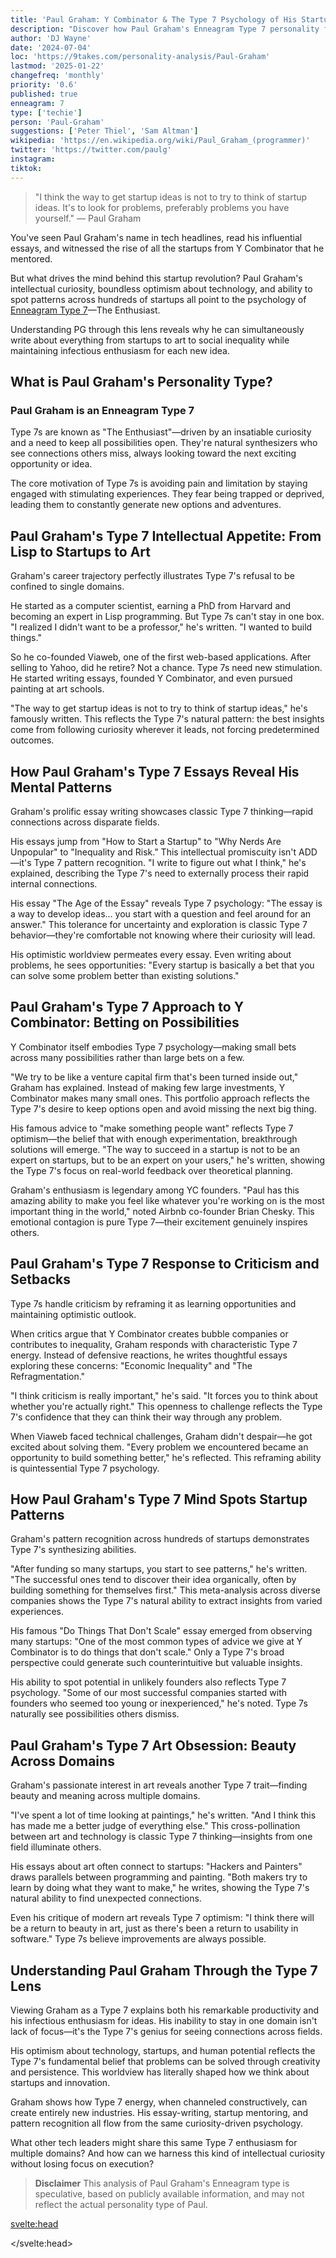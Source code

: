 ```yaml
---
title: 'Paul Graham: Y Combinator & The Type 7 Psychology of His Startup Revolution'
description: "Discover how Paul Graham's Enneagram Type 7 personality fuels his innovation and shapes the tech startup landscape."
author: 'DJ Wayne'
date: '2024-07-04'
loc: 'https://9takes.com/personality-analysis/Paul-Graham'
lastmod: '2025-01-22'
changefreq: 'monthly'
priority: '0.6'
published: true
enneagram: 7
type: ['techie']
person: 'Paul-Graham'
suggestions: ['Peter Thiel', 'Sam Altman']
wikipedia: 'https://en.wikipedia.org/wiki/Paul_Graham_(programmer)'
twitter: 'https://twitter.com/paulg'
instagram:
tiktok:
---
```


> "I think the way to get startup ideas is not to try to think of startup ideas. It's to look for problems, preferably problems you have yourself." — Paul Graham

<p class="firstLetter">You've seen Paul Graham's name in tech headlines, read his influential essays, and witnessed the rise of all the startups from Y Combinator that he mentored.</p>

But what drives the mind behind this startup revolution? Paul Graham's intellectual curiosity, boundless optimism about technology, and ability to spot patterns across hundreds of startups all point to the psychology of [Enneagram Type 7](/enneagram-corner/enneagram-type-7)—The Enthusiast.

Understanding PG through this lens reveals why he can simultaneously write about everything from startups to art to social inequality while maintaining infectious enthusiasm for each new idea.

## What is Paul Graham's Personality Type?

### Paul Graham is an Enneagram Type 7

Type 7s are known as "The Enthusiast"—driven by an insatiable curiosity and a need to keep all possibilities open. They're natural synthesizers who see connections others miss, always looking toward the next exciting opportunity or idea.

The core motivation of Type 7s is avoiding pain and limitation by staying engaged with stimulating experiences. They fear being trapped or deprived, leading them to constantly generate new options and adventures.

## Paul Graham's Type 7 Intellectual Appetite: From Lisp to Startups to Art

Graham's career trajectory perfectly illustrates Type 7's refusal to be confined to single domains.

He started as a computer scientist, earning a PhD from Harvard and becoming an expert in Lisp programming. But Type 7s can't stay in one box. "I realized I didn't want to be a professor," he's written. "I wanted to build things."

So he co-founded Viaweb, one of the first web-based applications. After selling to Yahoo, did he retire? Not a chance. Type 7s need new stimulation. He started writing essays, founded Y Combinator, and even pursued painting at art schools.

"The way to get startup ideas is not to try to think of startup ideas," he's famously written. This reflects the Type 7's natural pattern: the best insights come from following curiosity wherever it leads, not forcing predetermined outcomes.

## How Paul Graham's Type 7 Essays Reveal His Mental Patterns

Graham's prolific essay writing showcases classic Type 7 thinking—rapid connections across disparate fields.

His essays jump from "How to Start a Startup" to "Why Nerds Are Unpopular" to "Inequality and Risk." This intellectual promiscuity isn't ADD—it's Type 7 pattern recognition. "I write to figure out what I think," he's explained, describing the Type 7's need to externally process their rapid internal connections.

His essay "The Age of the Essay" reveals Type 7 psychology: "The essay is a way to develop ideas... you start with a question and feel around for an answer." This tolerance for uncertainty and exploration is classic Type 7 behavior—they're comfortable not knowing where their curiosity will lead.

His optimistic worldview permeates every essay. Even writing about problems, he sees opportunities: "Every startup is basically a bet that you can solve some problem better than existing solutions."

## Paul Graham's Type 7 Approach to Y Combinator: Betting on Possibilities

Y Combinator itself embodies Type 7 psychology—making small bets across many possibilities rather than large bets on a few.

"We try to be like a venture capital firm that's been turned inside out," Graham has explained. Instead of making few large investments, Y Combinator makes many small ones. This portfolio approach reflects the Type 7's desire to keep options open and avoid missing the next big thing.

His famous advice to "make something people want" reflects Type 7 optimism—the belief that with enough experimentation, breakthrough solutions will emerge. "The way to succeed in a startup is not to be an expert on startups, but to be an expert on your users," he's written, showing the Type 7's focus on real-world feedback over theoretical planning.

Graham's enthusiasm is legendary among YC founders. "Paul has this amazing ability to make you feel like whatever you're working on is the most important thing in the world," noted Airbnb co-founder Brian Chesky. This emotional contagion is pure Type 7—their excitement genuinely inspires others.

## Paul Graham's Type 7 Response to Criticism and Setbacks

Type 7s handle criticism by reframing it as learning opportunities and maintaining optimistic outlook.

When critics argue that Y Combinator creates bubble companies or contributes to inequality, Graham responds with characteristic Type 7 energy. Instead of defensive reactions, he writes thoughtful essays exploring these concerns: "Economic Inequality" and "The Refragmentation."

"I think criticism is really important," he's said. "It forces you to think about whether you're actually right." This openness to challenge reflects the Type 7's confidence that they can think their way through any problem.

When Viaweb faced technical challenges, Graham didn't despair—he got excited about solving them. "Every problem we encountered became an opportunity to build something better," he's reflected. This reframing ability is quintessential Type 7 psychology.

## How Paul Graham's Type 7 Mind Spots Startup Patterns

Graham's pattern recognition across hundreds of startups demonstrates Type 7's synthesizing abilities.

"After funding so many startups, you start to see patterns," he's written. "The successful ones tend to discover their idea organically, often by building something for themselves first." This meta-analysis across diverse companies shows the Type 7's natural ability to extract insights from varied experiences.

His famous "Do Things That Don't Scale" essay emerged from observing many startups: "One of the most common types of advice we give at Y Combinator is to do things that don't scale." Only a Type 7's broad perspective could generate such counterintuitive but valuable insights.

His ability to spot potential in unlikely founders also reflects Type 7 psychology. "Some of our most successful companies started with founders who seemed too young or inexperienced," he's noted. Type 7s naturally see possibilities others dismiss.

## Paul Graham's Type 7 Art Obsession: Beauty Across Domains

Graham's passionate interest in art reveals another Type 7 trait—finding beauty and meaning across multiple domains.

"I've spent a lot of time looking at paintings," he's written. "And I think this has made me a better judge of everything else." This cross-pollination between art and technology is classic Type 7 thinking—insights from one field illuminate others.

His essays about art often connect to startups: "Hackers and Painters" draws parallels between programming and painting. "Both makers try to learn by doing what they want to make," he writes, showing the Type 7's natural ability to find unexpected connections.

Even his critique of modern art reveals Type 7 optimism: "I think there will be a return to beauty in art, just as there's been a return to usability in software." Type 7s believe improvements are always possible.

## Understanding Paul Graham Through the Type 7 Lens

Viewing Graham as a Type 7 explains both his remarkable productivity and his infectious enthusiasm for ideas. His inability to stay in one domain isn't lack of focus—it's the Type 7's genius for seeing connections across fields.

His optimism about technology, startups, and human potential reflects the Type 7's fundamental belief that problems can be solved through creativity and persistence. This worldview has literally shaped how we think about startups and innovation.

Graham shows how Type 7 energy, when channeled constructively, can create entirely new industries. His essay-writing, startup mentoring, and pattern recognition all flow from the same curiosity-driven psychology.

What other tech leaders might share this same Type 7 enthusiasm for multiple domains? And how can we harness this kind of intellectual curiosity without losing focus on execution?

> **Disclaimer** This analysis of Paul Graham's Enneagram type is speculative, based on publicly available information, and may not reflect the actual personality type of Paul.

<svelte:head>

<script type="application/ld+json">
{
  "@context": "http://schema.org",
  "@graph": [
    {
      "@type": "Article",
      "articleBody": "This article explores the psychology of Paul Graham through the lens of Enneagram Type 7. Known for his intellectual curiosity and boundless enthusiasm, Graham embodies many characteristics of The Enthusiast. The article examines how his Type 7 traits manifest in his diverse career from Lisp programming to Y Combinator founding, his prolific essay writing across multiple domains, his pattern recognition with startups, and his optimistic worldview about technology and innovation.",
      "creator": {
        "@type": "Person",
        "name": "DJ Wayne",
        "sameAs": ["https://www.instagram.com/djwayne3/", "https://www.youtube.com/@djwayne3", "https://www.linkedin.com/in/davidtwayne/", "https://twitter.com/djwayne3"]
      },
      "author": {
        "@type": "Person",
        "name": "DJ Wayne",
        "sameAs": ["https://www.instagram.com/djwayne3/", "https://www.youtube.com/@djwayne3", "https://www.linkedin.com/in/davidtwayne/", "https://twitter.com/djwayne3"]
      },
      "dateModified": {
        "@type": "Date",
        "@value": "2025-06-25"
      },
      "datePublished": {
        "@type": "Date",
        "@value": "2025-06-25"
      },
      "description": "Discover how Paul Graham's Enneagram Type 7 personality fuels his innovation and shapes the tech startup landscape.",
      "headline": "Paul Graham: Y Combinator & The Type 7 Psychology of His Startup Revolution",
      "image": {
        "@type": "ImageObject",
        "height": 900,
        "url": "https://9takes.com/types/7s/Paul-Graham.webp",
        "width": 900
      },
      "mainEntityOfPage": {
        "@id": "https://9takes.com/personality-analysis/Paul-Graham",
        "@type": "WebPage"
      },
      "mentions": [
        {
          "@type": "Person",
          "name": "Paul Graham",
          "sameAs": ["https://en.wikipedia.org/wiki/Paul_Graham_(programmer)", "https://twitter.com/paulg", "http://paulgraham.com/"]
        },
        {
          "@type": "Organization",
          "name": "Y Combinator",
          "sameAs": ["https://en.wikipedia.org/wiki/Y_Combinator", "https://www.ycombinator.com/"]
        },
        {
          "@type": "Organization",
          "name": "Viaweb",
          "sameAs": ["https://en.wikipedia.org/wiki/Viaweb"]
        },
        {
          "@type": "EducationalOrganization",
          "name": "Harvard University",
          "sameAs": ["https://en.wikipedia.org/wiki/Harvard_University"]
        },
        {
          "@type": "EducationalOrganization",
          "name": "Cornell University",
          "sameAs": ["https://en.wikipedia.org/wiki/Cornell_University"]
        },
        {
          "@type": "Organization",
          "name": "Yahoo",
          "sameAs": ["https://en.wikipedia.org/wiki/Yahoo!"]
        },
        {
          "@type": "Organization",
          "name": "Airbnb",
          "sameAs": ["https://en.wikipedia.org/wiki/Airbnb"]
        },
        {
          "@type": "Organization",
          "name": "Dropbox",
          "sameAs": ["https://en.wikipedia.org/wiki/Dropbox"]
        },
        {
          "@type": "Organization",
          "name": "Reddit",
          "sameAs": ["https://en.wikipedia.org/wiki/Reddit"]
        },
        {
          "@type": "Person",
          "name": "Brian Chesky",
          "sameAs": ["https://en.wikipedia.org/wiki/Brian_Chesky"]
        },
        {
          "@type": "CreativeWork",
          "name": "On Lisp",
          "sameAs": ["https://en.wikipedia.org/wiki/On_Lisp"]
        },
        {
          "@type": "CreativeWork",
          "name": "Hackers and Painters",
          "sameAs": ["https://en.wikipedia.org/wiki/Hackers_%26_Painters"]
        },
        {
          "@type": "ProgrammingLanguage",
          "name": "Lisp",
          "sameAs": ["https://en.wikipedia.org/wiki/Lisp_(programming_language)"]
        }
      ],
      "keywords": "Paul Graham, Enneagram Type 7, Y Combinator founder, startup accelerator, venture capital, Lisp programming, essay writing, entrepreneurship, Type 7 enthusiast, pattern recognition, startup mentorship, tech innovation, intellectual curiosity, Viaweb, Hackers and Painters, On Lisp, celebrity psychology, personality psychology, startup psychology",
      "publisher": {
        "@type": "Organization",
        "sameAs": ["https://www.instagram.com/9takesdotcom/", "https://twitter.com/9takesdotcom"],
        "logo": {
          "@type": "ImageObject",
          "url": "https://9takes.com/brand/darkRubix.png"
        },
        "name": "9takes"
      },
      "about": [
        {
          "@type": "Thing",
          "name": "Enneagram Type 7",
          "description": "The Enthusiast personality type characterized by curiosity, optimism, and a desire for varied experiences"
        },
        {
          "@type": "Person",
          "name": "Paul Graham",
          "description": "American programmer, writer, and entrepreneur known for co-founding Y Combinator startup accelerator"
        },
        {
          "@type": "Thing",
          "name": "Startup Psychology",
          "description": "The study of psychological factors that influence entrepreneurship and startup success"
        },
        {
          "@type": "Thing",
          "name": "Innovation Psychology",
          "description": "The study of psychological patterns that drive technological and business innovation"
        }
      ]
    },
    {
      "@type": "FAQPage",
      "mainEntity": [
        {
          "@type": "Question",
          "acceptedAnswer": {
            "@type": "Answer",
            "text": "Paul Graham exhibits many characteristics of an Enneagram Type 7, including his intellectual curiosity across multiple domains (programming, startups, art, writing), his optimistic worldview about technology and human potential, his pattern recognition abilities across hundreds of startups, and his statement 'I write to figure out what I think,' showing the Type 7's need to externally process rapid internal connections."
          },
          "name": "Why is Paul Graham considered an Enneagram Type 7?"
        },
        {
          "@type": "Question",
          "acceptedAnswer": {
            "@type": "Answer",
            "text": "Graham's Type 7 traits are evident in his career diversity (Lisp expert to startup founder to essay writer to art enthusiast), his Y Combinator philosophy of making many small bets rather than few large ones, his ability to spot patterns across different companies and industries, and his infectious enthusiasm that Airbnb's Brian Chesky described as making 'whatever you're working on feel like the most important thing in the world.'"
          },
          "name": "What are examples of Paul Graham's Type 7 characteristics?"
        },
        {
          "@type": "Question",
          "acceptedAnswer": {
            "@type": "Answer",
            "text": "Graham's essay writing perfectly demonstrates Type 7 thinking - rapid connections across disparate fields. His essays jump from startup advice to social commentary to art criticism, reflecting the Type 7's intellectual promiscuity. His statement 'I write to figure out what I think' shows the Type 7's need to externally process their rapid internal connections and explore ideas without predetermined outcomes."
          },
          "name": "How do Paul Graham's essays reflect Type 7 psychology?"
        },
        {
          "@type": "Question",
          "acceptedAnswer": {
            "@type": "Answer",
            "text": "Paul Graham is most commonly typed as an Enneagram Type 7, 'The Enthusiast.' This type is characterized by intellectual curiosity, optimism, pattern recognition abilities, and a need to keep multiple options open while avoiding limitation or boredom."
          },
          "name": "What is Paul Graham's Enneagram type?"
        },
        {
          "@type": "Question",
          "acceptedAnswer": {
            "@type": "Answer",
            "text": "Y Combinator embodies Type 7 psychology through its portfolio approach - making many small investments to keep options open rather than few large bets. Graham's philosophy 'We try to be like a venture capital firm that's been turned inside out' reflects the Type 7's desire to avoid missing opportunities. His optimistic belief that 'with enough experimentation, breakthrough solutions will emerge' drives YC's methodology."
          },
          "name": "How does Y Combinator reflect Paul Graham's Type 7 approach?"
        },
        {
          "@type": "Question",
          "acceptedAnswer": {
            "@type": "Answer",
            "text": "Graham's pattern recognition demonstrates Type 7's synthesizing abilities. His insight 'After funding so many startups, you start to see patterns' led to essays like 'Do Things That Don't Scale.' His ability to extract counterintuitive but valuable insights from diverse startup experiences shows the Type 7's natural capacity for meta-analysis across varied domains."
          },
          "name": "How does Paul Graham's pattern recognition show Type 7 traits?"
        },
        {
          "@type": "Question",
          "acceptedAnswer": {
            "@type": "Answer",
            "text": "As a Type 7, Graham reframes criticism as learning opportunities. When critics challenge Y Combinator's impact, he responds with thoughtful essays exploring concerns rather than defensive reactions. His statement 'I think criticism is really important. It forces you to think about whether you're actually right' shows the Type 7's confidence in thinking through challenges."
          },
          "name": "How does Paul Graham handle criticism as a Type 7?"
        },
        {
          "@type": "Question",
          "acceptedAnswer": {
            "@type": "Answer",
            "text": "Graham's art passion reveals Type 7's cross-domain thinking. His essay 'Hackers and Painters' draws parallels between programming and painting, showing the Type 7's ability to find unexpected connections. His belief that studying art made him 'a better judge of everything else' demonstrates how Type 7s use insights from one field to illuminate others."
          },
          "name": "What does Paul Graham's interest in art reveal about Type 7 psychology?"
        }
      ]
    },
    {
      "@type": "BreadcrumbList",
      "itemListElement": [
        {
          "@type": "ListItem",
          "position": 1,
          "name": "Home",
          "item": "https://9takes.com/"
        },
        {
          "@type": "ListItem",
          "position": 2,
          "name": "Personality Analysis",
          "item": "https://9takes.com/personality-analysis/"
        },
        {
          "@type": "ListItem",
          "position": 3,
          "name": "Enneagram Type 7",
          "item": "https://9takes.com/personality-analysis/type/7"
        },
        {
          "@type": "ListItem",
          "position": 4,
          "name": "Paul Graham: Y Combinator & The Type 7 Psychology of His Startup Revolution",
          "item": "https://9takes.com/personality-analysis/Paul-Graham"
        }
      ]
    }
  ]
}
</script>

</svelte:head>

<style lang="scss">
</style>
